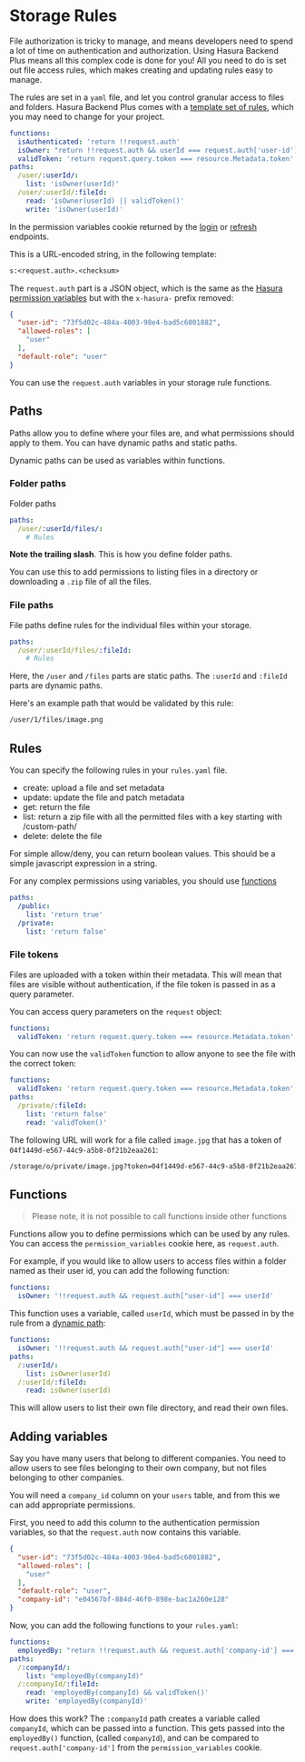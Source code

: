 # Storage Rules

File authorization is tricky to manage, and means developers need to spend a lot of time on authentication and authorization. Using Hasura Backend Plus means all this complex code is done for you! All you need to do is set out file access rules, which makes creating and updating rules easy to manage.

The rules are set in a `yaml` file, and let you control granular access to files and folders. Hasura Backend Plus comes with a [template set of rules](https://github.com/nhost/hasura-backend-plus/blob/master/custom/storage-rules/rules.yaml), which you may need to change for your project.

``` yaml
functions:
  isAuthenticated: 'return !!request.auth'
  isOwner: "return !!request.auth && userId === request.auth['user-id']"
  validToken: 'return request.query.token === resource.Metadata.token'
paths:
  /user/:userId/:
    list: 'isOwner(userId)'
  /user/:userId/:fileId:
    read: 'isOwner(userId) || validToken()'
    write: 'isOwner(userId)'
```

In the permission variables cookie returned by the [login](../api.md#login) or [refresh](../api.md#refresh-token) endpoints.

This is a URL-encoded string, in the following template:

``` txt
s:<request.auth>.<checksum>
```

The `request.auth` part is a JSON object, which is the same as the [Hasura permission variables](https://hasura.io/docs/1.0/graphql/manual/auth/authentication/index.html#overview) but with the `x-hasura-` prefix removed:

``` json
{
  "user-id": "73f5d02c-484a-4003-98e4-bad5c6001882",
  "allowed-roles": [
    "user"
  ],
  "default-role": "user"
}
```

You can use the `request.auth` variables in your storage rule functions.

## Paths

Paths allow you to define where your files are, and what permissions should apply to them. You can have dynamic paths and static paths.

Dynamic paths can be used as variables within functions.

### Folder paths

Folder paths

``` yaml
paths:
  /user/:userId/files/:
    # Rules
```

**Note the trailing slash**. This is how you define folder paths.

You can use this to add permissions to listing files in a directory or downloading a `.zip` file of all the files.

### File paths

File paths define rules for the individual files within your storage.

``` yaml
paths:
  /user/:userId/files/:fileId:
    # Rules
```

Here, the `/user` and `/files` parts are static paths. The `:userId` and `:fileId` parts are dynamic paths.

Here's an example path that would be validated by this rule:

``` txt
/user/1/files/image.png
```

## Rules

You can specify the following rules in your `rules.yaml` file.

- create: upload a file and set metadata
- update: update the file and patch metadata
- get: return the file
- list: return a zip file with all the permitted files with a key starting with /custom-path/
- delete: delete the file

For simple allow/deny, you can return boolean values. This should be a simple javascript expression in a string.

For any complex permissions using variables, you should use [functions](#functions)

``` yaml
paths:
  /public:
    list: 'return true'
  /private:
    list: 'return false'
```

### File tokens

Files are uploaded with a token within their metadata. This will mean that files are visible without authentication, if the file token is passed in as a query parameter.

You can access query parameters on the `request` object:

``` yaml
functions:
  validToken: 'return request.query.token === resource.Metadata.token'
```

You can now use the `validToken` function to allow anyone to see the file with the correct token:

``` yaml
functions:
  validToken: 'return request.query.token === resource.Metadata.token'
paths:
  /private/:fileId:
    list: 'return false'
    read: 'validToken()'
```

The following URL will work for a file called `image.jpg` that has a token of `04f1449d-e567-44c9-a5b8-0f21b2eaa261`:

``` txt
/storage/o/private/image.jpg?token=04f1449d-e567-44c9-a5b8-0f21b2eaa261
```

## Functions

> Please note, it is not possible to call functions inside other functions

Functions allow you to define permissions which can be used by any rules. You can access the `permission_variables` cookie here, as `request.auth`.

For example, if you would like to allow users to access files within a folder named as their user id, you can add the following function:

``` yaml
functions:
  isOwner: '!!request.auth && request.auth["user-id"] === userId'
```

This function uses a variable, called `userId`, which must be passed in by the rule from a [dynamic path](#folder-paths):

``` yaml
functions:
  isOwner: '!!request.auth && request.auth["user-id"] === userId'
paths:
  /:userId/:
    list: isOwner(userId)
  /:userId/:fileId:
    read: isOwner(userId)
```

This will allow users to list their own file directory, and read their own files.

## Adding variables

Say you have many users that belong to different companies. You need to allow users to see files belonging to their own company, but not files belonging to other companies.

You will need a `company_id` column on your `users` table, and from this we can add appropriate permissions.

First, you need to add this column to the authentication permission variables, so that the `request.auth` now contains this variable.

``` json
{
  "user-id": "73f5d02c-484a-4003-98e4-bad5c6001882",
  "allowed-roles": [
    "user"
  ],
  "default-role": "user",
  "company-id": "e04567bf-884d-46f0-898e-bac1a260e128"
}
```

Now, you can add the following functions to your `rules.yaml`:

``` yaml
functions:
  employedBy: "return !!request.auth && request.auth['company-id'] === companyId"
paths:
  /:companyId/:
    list: "employedBy(companyId)"
  /:companyId/:fileId:
    read: 'employedBy(companyId) && validToken()'
    write: 'employedBy(companyId)'
```

How does this work? The `:companyId` path creates a variable called `companyId`, which can be passed into a function.
This gets passed into the `employedBy()` function, (called `companyId`), and can be compared to `request.auth['company-id']` from the `permission_variables` cookie.
